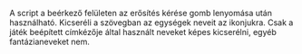 A script a beérkező felületen az erősítés kérése gomb lenyomása után használható. Kicseréli a szövegban az egységek neveit az ikonjukra. Csak a játék beépített címkézője által használt neveket képes kicserélni, egyéb fantázianeveket nem.
